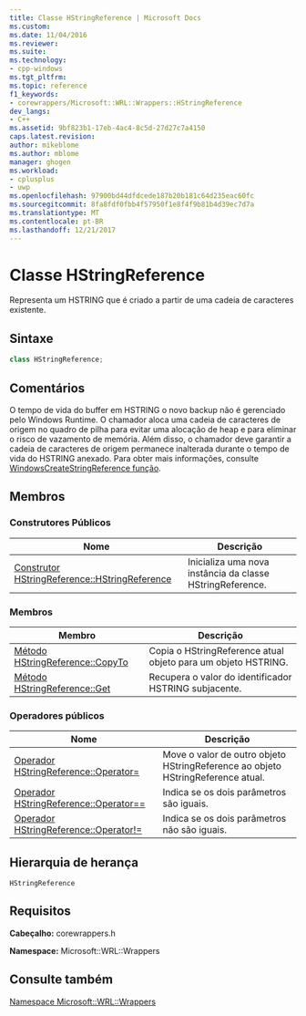 ```yaml
---
title: Classe HStringReference | Microsoft Docs
ms.custom: 
ms.date: 11/04/2016
ms.reviewer: 
ms.suite: 
ms.technology:
- cpp-windows
ms.tgt_pltfrm: 
ms.topic: reference
f1_keywords:
- corewrappers/Microsoft::WRL::Wrappers::HStringReference
dev_langs:
- C++
ms.assetid: 9bf823b1-17eb-4ac4-8c5d-27d27c7a4150
caps.latest.revision: 
author: mikeblome
ms.author: mblome
manager: ghogen
ms.workload:
- cplusplus
- uwp
ms.openlocfilehash: 97900bd44dfdcede187b20b181c64d235eac60fc
ms.sourcegitcommit: 8fa8fdf0fbb4f57950f1e8f4f9b81b4d39ec7d7a
ms.translationtype: MT
ms.contentlocale: pt-BR
ms.lasthandoff: 12/21/2017
---
```

# <a name="hstringreference-class"></a>Classe HStringReference
Representa um HSTRING que é criado a partir de uma cadeia de caracteres existente.  
  
## <a name="syntax"></a>Sintaxe  
  
```cpp  
class HStringReference;  
```  
  
## <a name="remarks"></a>Comentários  
 O tempo de vida do buffer em HSTRING o novo backup não é gerenciado pelo Windows Runtime. O chamador aloca uma cadeia de caracteres de origem no quadro de pilha para evitar uma alocação de heap e para eliminar o risco de vazamento de memória. Além disso, o chamador deve garantir a cadeia de caracteres de origem permanece inalterada durante o tempo de vida do HSTRING anexado. Para obter mais informações, consulte [WindowsCreateStringReference função](http://msdn.microsoft.com/en-us/0361bb7e-da49-4289-a93e-de7aab8712ac).  
  
## <a name="members"></a>Membros  
  
### <a name="public-constructors"></a>Construtores Públicos  
  
|Nome|Descrição|  
|----------|-----------------|  
|[Construtor HStringReference::HStringReference](../windows/hstringreference-hstringreference-constructor.md)|Inicializa uma nova instância da classe HStringReference.|  
  
### <a name="members"></a>Membros  
  
|Membro|Descrição|  
|------------|-----------------|  
|[Método HStringReference::CopyTo](../windows/hstringreference-copyto-method.md)|Copia o HStringReference atual objeto para um objeto HSTRING.|  
|[Método HStringReference::Get](../windows/hstringreference-get-method.md)|Recupera o valor do identificador HSTRING subjacente.|  
  
### <a name="public-operators"></a>Operadores públicos  
  
|Nome|Descrição|  
|----------|-----------------|  
|[Operador HStringReference::Operator=](../windows/hstringreference-operator-assign-operator.md)|Move o valor de outro objeto HStringReference ao objeto HStringReference atual.|  
|[Operador HStringReference::Operator==](../windows/hstringreference-operator-equality-operator.md)|Indica se os dois parâmetros são iguais.|  
|[Operador HStringReference::Operator!=](../windows/hstringreference-operator-inequality-operator.md)|Indica se os dois parâmetros não são iguais.|  
  
## <a name="inheritance-hierarchy"></a>Hierarquia de herança  
 `HStringReference`  
  
## <a name="requirements"></a>Requisitos  
 **Cabeçalho:** corewrappers.h  
  
 **Namespace:** Microsoft::WRL::Wrappers  
  
## <a name="see-also"></a>Consulte também  
 [Namespace Microsoft::WRL::Wrappers](../windows/microsoft-wrl-wrappers-namespace.md)